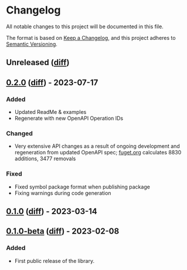 # Changelog

All notable changes to this project will be documented in this file.

The format is based on [Keep a Changelog](https://keepachangelog.com/en/1.0.0/),
and this project adheres to
[Semantic Versioning](https://semver.org/spec/v2.0.0.html).

## Unreleased ([diff][unreleased-diff])

## [0.2.0][] ([diff][0.2.0-diff]) - 2023-07-17

### Added
- Updated ReadMe & examples
- Regenerate with new OpenAPI Operation IDs

### Changed
- Very extensive API changes as a result of ongoing development and
  regeneration from updated OpenAPI spec;
  [fuget.org](https://www.fuget.org/packages/HashiCorp.Vault/0.2.0/lib/netstandard2.0/diff/0.1.0/)
  calculates 8830 additions, 3477 removals

### Fixed
- Fixed symbol package format when publishing package
- Fixing warnings during code generation

## [0.1.0][] ([diff][0.1.0-diff]) - 2023-03-14

## [0.1.0-beta][] ([diff][0.1.0-beta-diff]) - 2023-02-08

### Added

- First public release of the library.

<!-- diffs -->

[unreleased-diff]:
  https://github.com/hashicorp/vault-client-dotnet/compare/0.1.0-beta...HEAD
[0.2.0-diff]:
  https://github.com/hashicorp/vault-client-dotnet/commits/0.2.0
[0.1.0-diff]:
  https://github.com/hashicorp/vault-client-dotnet/commits/0.1.0
[0.1.0-beta-diff]:
  https://github.com/hashicorp/vault-client-dotnet/commits/0.1.0-beta

<!-- releases -->

[0.2.0]:
  https://github.com/hashicorp/vault-client-dotnet/releases/tag/0.2.0

[0.1.0]:
  https://github.com/hashicorp/vault-client-dotnet/releases/tag/0.1.0

[0.1.0-beta]:
  https://github.com/hashicorp/vault-client-dotnet/releases/tag/0.1.0-beta
